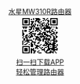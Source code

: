 

<p style="text-align:center">
   <a href="http://melogin.cn/" title="《 扫一扫下载APP
轻松管理路由器》">水星MW310R路由器<br/>
   <img src="https://github.com/taoste/Hello-World/blob/master/github/melogin.cn/QRcode_me.png?raw=true" /> <br/>
     扫一扫下载APP <br/>
轻松管理路由器
   </a>
  </p>
  
